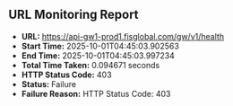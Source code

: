 ## URL Monitoring Report

- **URL:** https://api-gw1-prod1.fisglobal.com/gw/v1/health
- **Start Time:** 2025-10-01T04:45:03.902563
- **End Time:** 2025-10-01T04:45:03.997234
- **Total Time Taken:** 0.094671 seconds
- **HTTP Status Code:** 403
- **Status:** Failure
- **Failure Reason:** HTTP Status Code: 403
